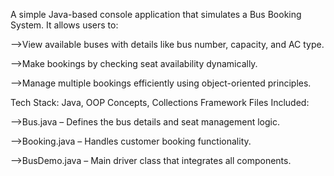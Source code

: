 A simple Java-based console application that simulates a Bus Booking System.
It allows users to:

-->View available buses with details like bus number, capacity, and AC type.

-->Make bookings by checking seat availability dynamically.

-->Manage multiple bookings efficiently using object-oriented principles.

Tech Stack: Java, OOP Concepts, Collections Framework
Files Included:

-->Bus.java – Defines the bus details and seat management logic.

-->Booking.java – Handles customer booking functionality.

-->BusDemo.java – Main driver class that integrates all components.
